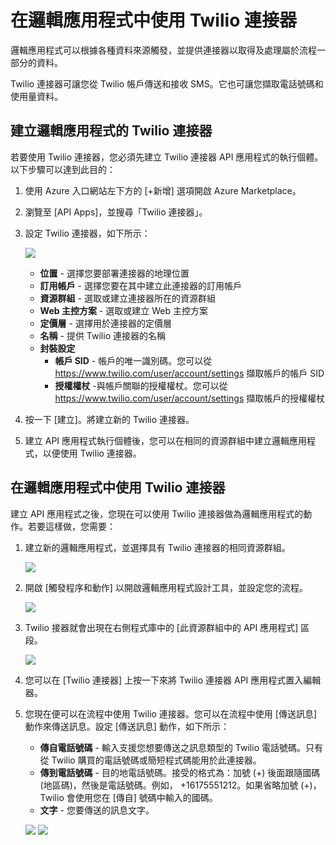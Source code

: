 <properties 
   pageTitle="Twilio 連接器 API 應用程式" 
   description="如何使用 Twilio 連接器" 
   services="app-service\logic" 
   documentationCenter=".net,nodejs,java" 
   authors="anuragdalmia" 
   manager="dwrede" 
   editor=""/>

<tags
   ms.service="app-service-logic"
   ms.devlang="multiple"
   ms.topic="article"
   ms.tgt_pltfrm="na"
   ms.workload="integration" 
   ms.date="03/31/2015"
   ms.author="adgoda"/>


# 在邏輯應用程式中使用 Twilio 連接器 #

邏輯應用程式可以根據各種資料來源觸發，並提供連接器以取得及處理屬於流程一部分的資料。

Twilio 連接器可讓您從 Twilio 帳戶傳送和接收 SMS。它也可讓您擷取電話號碼和使用量資料。

## 建立邏輯應用程式的 Twilio 連接器 ##
若要使用 Twilio 連接器，您必須先建立 Twilio 連接器 API 應用程式的執行個體。以下步驟可以達到此目的：

1.	使用 Azure 入口網站左下方的 [+新增] 選項開啟 Azure Marketplace。
2.	瀏覽至 [API Apps]，並搜尋「Twilio 連接器」。
3.	設定 Twilio 連接器，如下所示：
 
	![][1] 
	- **位置** - 選擇您要部署連接器的地理位置 
	- **訂用帳戶** - 選擇您要在其中建立此連接器的訂用帳戶 
	- **資源群組** - 選取或建立連接器所在的資源群組 
	- **Web 主控方案** - 選取或建立 Web 主控方案 
	- **定價層** - 選擇用於連接器的定價層 
	- **名稱** - 提供 Twilio 連接器的名稱 
	- **封裝設定** 
		- **帳戶 SID** - 帳戶的唯一識別碼。您可以從 <https://www.twilio.com/user/account/settings> 擷取帳戶的帳戶 SID 
		- **授權權杖** -與帳戶關聯的授權權杖。您可以從 <https://www.twilio.com/user/account/settings> 擷取帳戶的授權權杖


4.	按一下 [建立]。將建立新的 Twilio 連接器。
5.	建立 API 應用程式執行個體後，您可以在相同的資源群組中建立邏輯應用程式，以便使用 Twilio 連接器。 

## 在邏輯應用程式中使用 Twilio 連接器 ##
建立 API 應用程式之後，您現在可以使用 Twilio 連接器做為邏輯應用程式的動作。若要這樣做，您需要：

1.	建立新的邏輯應用程式，並選擇具有 Twilio 連接器的相同資源群組。
 
	![][2]
2.	開啟 [觸發程序和動作] 以開啟邏輯應用程式設計工具，並設定您的流程。 
 
	![][3]
3.	Twilio 接器就會出現在右側程式庫中的 [此資源群組中的 API 應用程式] 區段。
 
	![][4]
4. 您可以在 [Twilio 連接器] 上按一下來將 Twilio 連接器 API 應用程式置入編輯器。
 
5.	您現在便可以在流程中使用 Twilio 連接器。您可以在流程中使用 [傳送訊息] 動作來傳送訊息。設定 [傳送訊息] 動作，如下所示：
	- **傳自電話號碼** - 輸入支援您想要傳送之訊息類型的 Twilio 電話號碼。只有從 Twilio 購買的電話號碼或簡短程式碼能用於此連接器。
	- **傳到電話號碼** - 目的地電話號碼。接受的格式為：加號 (+) 後面跟隨國碼 (地區碼)，然後是電話號碼。例如， +16175551212。如果省略加號 (+)，Twilio 會使用您在 [傳自] 號碼中輸入的國碼。
	- **文字** - 您要傳送的訊息文字。

	![][5] ![][6]

	<!--Image references-->
[1]: ./media/app-service-logic-connector-twilio/img1.PNG
[2]: ./media/app-service-logic-connector-twilio/img2.PNG
[3]: ./media/app-service-logic-connector-twilio/img3.png
[4]: ./media/app-service-logic-connector-twilio/img4.png
[5]: ./media/app-service-logic-connector-twilio/img5.PNG
[6]: ./media/app-service-logic-connector-twilio/img6.PNG
 

<!---HONumber=62-->